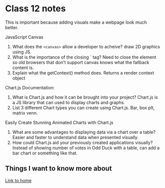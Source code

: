 # Class 12 notes

This is important because adding visuals make a webpage look much better.

JavaScript Canvas

1. What does the `<canvas>` allow a developer to acheive?  draw 2D graphics using JS.
2. What is the importance of the closing `</canvas> tag?  Need to close the element so old browsers that don't support canvas knows what the fallback content is.
3. Explain what the getContext() method does.  Returns a render context object

Chart.js Documentation:

1. What is Chart.js and how it can be brought into your project?  Chart.js is a JS library that can used to display charts and graphs.
2. List 3 different Chart types you can create using Chart.js. Bar, box plt, matrix venn.

Easily Create Stunning Animated Charts with Chart.js

1. What are some advantages to displaying data via a chart over a table?  Easier and faster to understand data when presented visually.
2. How could Chart.js aid your previously created applications visually? Instead of showing number of votes in Odd Duck with a table, can add a bar chart or something like that.

## Things I want to know more about

[Link to home](https://mikeshen7.github.io/reading-notes)
